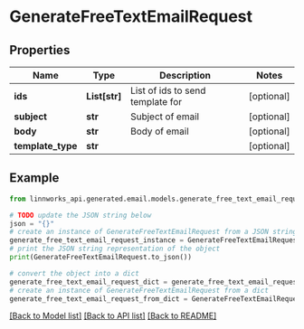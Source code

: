 # GenerateFreeTextEmailRequest


## Properties

Name | Type | Description | Notes
------------ | ------------- | ------------- | -------------
**ids** | **List[str]** | List of ids to send template for | [optional] 
**subject** | **str** | Subject of email | [optional] 
**body** | **str** | Body of email | [optional] 
**template_type** | **str** |  | [optional] 

## Example

```python
from linnworks_api.generated.email.models.generate_free_text_email_request import GenerateFreeTextEmailRequest

# TODO update the JSON string below
json = "{}"
# create an instance of GenerateFreeTextEmailRequest from a JSON string
generate_free_text_email_request_instance = GenerateFreeTextEmailRequest.from_json(json)
# print the JSON string representation of the object
print(GenerateFreeTextEmailRequest.to_json())

# convert the object into a dict
generate_free_text_email_request_dict = generate_free_text_email_request_instance.to_dict()
# create an instance of GenerateFreeTextEmailRequest from a dict
generate_free_text_email_request_from_dict = GenerateFreeTextEmailRequest.from_dict(generate_free_text_email_request_dict)
```
[[Back to Model list]](../README.md#documentation-for-models) [[Back to API list]](../README.md#documentation-for-api-endpoints) [[Back to README]](../README.md)


